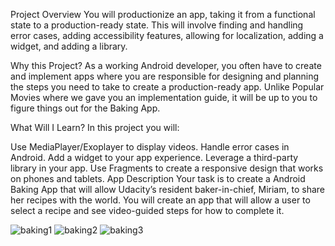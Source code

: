 Project Overview
You will productionize an app, taking it from a functional state to a production-ready state. This will involve finding and handling error cases, adding accessibility features, allowing for localization, adding a widget, and adding a library.

Why this Project?
As a working Android developer, you often have to create and implement apps where you are responsible for designing and planning the steps you need to take to create a production-ready app. Unlike Popular Movies where we gave you an implementation guide, it will be up to you to figure things out for the Baking App.

What Will I Learn?
In this project you will:

Use MediaPlayer/Exoplayer to display videos.
Handle error cases in Android.
Add a widget to your app experience.
Leverage a third-party library in your app.
Use Fragments to create a responsive design that works on phones and tablets.
App Description
Your task is to create a Android Baking App that will allow Udacity’s resident baker-in-chief, Miriam, to share her recipes with the world. You will create an app that will allow a user to select a recipe and see video-guided steps for how to complete it.

![baking1](https://user-images.githubusercontent.com/38481452/109364037-94189a80-7896-11eb-89d3-04e7d5a905ef.PNG)
![baking2](https://user-images.githubusercontent.com/38481452/109364078-a561a700-7896-11eb-87e6-fd26c5901a28.PNG)
![baking3](https://user-images.githubusercontent.com/38481452/109364088-aa265b00-7896-11eb-9efc-d4378f8caa74.PNG)
